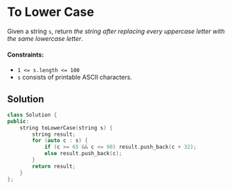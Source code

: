 # To Lower Case
Given a string `s`, return *the string after replacing every uppercase letter with the same lowercase letter*.

#### Constraints:
- `1 <= s.length <= 100`
- `s` consists of printable ASCII characters.

## Solution
```cpp
class Solution {
public:
    string toLowerCase(string s) {
        string result;
        for (auto c : s) {
            if (c >= 65 && c <= 90) result.push_back(c + 32);
            else result.push_back(c);
        }
        return result;
    }
};
```